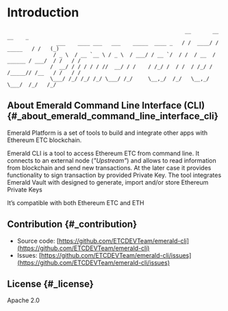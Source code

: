 # Introduction



```text
                                                          __       __                  __    _
                ___    ____ ___   ___    _____  ____ _   / /  ____/ /         _____   / /   (_)
               / _ \  / __ `__ \ / _ \  / ___/ / __ `/  / /  / __  /  ______ / ___/  / /   / /
              /  __/ / / / / / //  __/ / /    / /_/ /  / /  / /_/ /  /_____// /__   / /   / /
              \___/ /_/ /_/ /_/ \___/ /_/     \__,_/  /_/   \__,_/          \___/  /_/   /_/
```

## About Emerald Command Line Interface \(CLI\) {#_about_emerald_command_line_interface_cli}

Emerald Platform is a set of tools to build and integrate other apps with Ethereum ETC blockchain.

Emerald CLI is a tool to access Ethereum ETC from command line. It connects to an external node \(_"Upstream"_\) and allows to read information from blockchain and send new transactions. At the later case it provides functionality to sign transaction by provided Private Key. The tool integrates Emerald Vault with designed to generate, import and/or store Ethereum Private Keys

It’s compatible with both Ethereum ETC and ETH

## Contribution {#_contribution}

* Source code: [https://github.com/ETCDEVTeam/emerald-cli](https://github.com/ETCDEVTeam/emerald-cli)
* Issues: [https://github.com/ETCDEVTeam/emerald-cli/issues](https://github.com/ETCDEVTeam/emerald-cli/issues)

## License {#_license}

Apache 2.0

